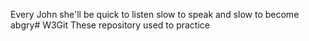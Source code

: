 Every John she'll be quick to listen slow to speak and slow to become abgry# W3Git
These repository used to practice
